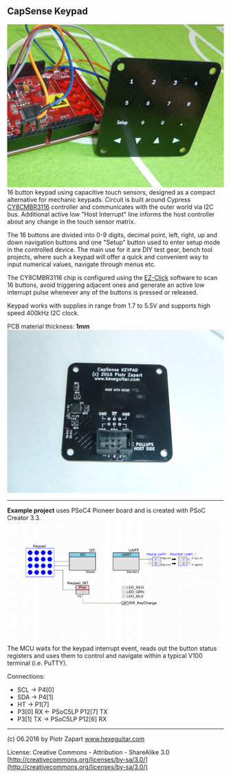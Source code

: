 **CapSense Keypad**
-------------------
![CapSenseKeypad](https://raw.githubusercontent.com/hexeguitar/CapSenseKeypad/master/pics/CapSenseKeypad2.jpg)
16 button keypad using capacitive touch sensors, designed as a compact alternative for mechanic keypads.
Circuit is built around Cypress [CY8CMBR3116](http://www.cypress.com/file/46236/download) controller and communicates with the outer world via I2C bus. Additional active low "Host Interrupt" line informs the host controller about any change in the touch sensor matrix. 

The 16 buttons are divided into 0-9 digits, decimal point, left, right, up and down navigation buttons and one "Setup" button used to enter setup mode in the controlled device. The main use for it are DIY test gear, bench tool projects, where such a keypad will offer a quick and convenient way to  input numerical values, navigate through menus etc.

The CY8CMBR3116 chip is configured using the [EZ-Click](http://www.cypress.com/documentation/software-and-drivers/ez-click-20) software to scan 16 buttons, avoid triggering adjacent ones and generate an active low interrupt pulse whenever any of the buttons is pressed or released.

Keypad works with supplies in range from 1.7 to 5.5V and supports high speed 400kHz I2C clock.

PCB material thickness: **1mm**
![CapSenseKeypad](https://raw.githubusercontent.com/hexeguitar/CapSenseKeypad/master/pics/CSkeypad_btm.jpg)

----------

**Example project**
uses PSoC4 Pioneer board and is created with PSoC Creator 3.3.
![PSoC Creator project](https://raw.githubusercontent.com/hexeguitar/CapSenseKeypad/master/ExampleProject_PSoC4/CapSenseKeypad_PSoCcreator.png)
The MCU waits for the keypad interrupt event, reads out the button status registers and uses them to control and navigate within a typical V100 terminal (i.e. PuTTY). 

Connections:

 - SCL -> P4[0]
 - SDA -> P4[1]
 - HT -> P1[7]
 - P3[0] RX <- PSoC5LP P12[7] TX
 - P3[1] TX -> PSoC5LP P12[6] RX

 
 
 ------
(c) 06.2016 by Piotr Zapart 
www.hexeguitar.com

License:
Creative Commons - Attribution - ShareAlike 3.0 
[http://creativecommons.org/licenses/by-sa/3.0/](http://creativecommons.org/licenses/by-sa/3.0/)


